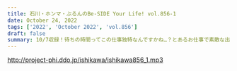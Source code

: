 ```yaml
---
title: 石川・ホンマ・ぶるんのBe-SIDE Your Life! vol.856-1
date: October 24, 2022
tags: ['2022', 'October 2022', 'vol.856']
draft: false
summary: 10/7収録！待ちの時間ってこの仕事独特なんですかね…？とあるお仕事で素敵な出会いがあったそうです！
---
```


http://project-phi.ddo.jp/ishikawa/ishikawa856_1.mp3